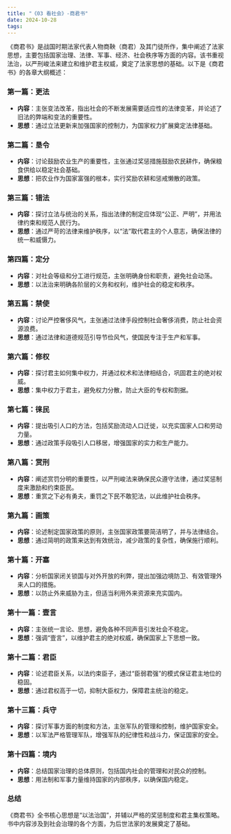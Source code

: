 ```yaml
---
title: "《03 看社会》-商君书"
date: 2024-10-28
tags: 
---
```

《商君书》是战国时期法家代表人物商鞅（商君）及其门徒所作，集中阐述了法家思想，主要包括国家治理、法律、军事、经济、社会秩序等方面的内容。该书重视法治，以严刑峻法来建立和维护君主权威，奠定了法家思想的基础。以下是《商君书》的各章大纲概述：

### 第一篇：更法

- **内容**：主张变法改革，指出社会的不断发展需要适应性的法律变革，并论述了旧法的弊端和变法的重要性。
- **思想**：通过立法更新来加强国家的控制力，为国家权力扩展奠定法律基础。

### 第二篇：垦令

- **内容**：讨论鼓励农业生产的重要性，主张通过奖惩措施鼓励农民耕作，确保粮食供给以稳定社会基础。
- **思想**：把农业作为国家富强的根本，实行奖励农耕和惩戒懒散的政策。

### 第三篇：错法

- **内容**：探讨立法与统治的关系，指出法律的制定应体现“公正、严明”，并用法律约束和规范人民行为。
- **思想**：通过严苛的法律来维护秩序，以“法”取代君主的个人意志，确保法律的统一和威慑力。

### 第四篇：定分

- **内容**：对社会等级和分工进行规范，主张明确身份和职责，避免社会动荡。
- **思想**：以法治来明确各阶层的义务和权利，维护社会的稳定和秩序。

### 第五篇：禁使

- **内容**：讨论严控奢侈风气，主张通过法律手段控制社会奢侈消费，防止社会资源浪费。
- **思想**：通过法律和道德规范引导节俭风气，使国民专注于生产和军事。

### 第六篇：修权

- **内容**：探讨君主如何集中权力，并通过权术和法律相结合，巩固君主的绝对权威。
- **思想**：集中权力于君主，避免权力分散，防止大臣的专权和割据。

### 第七篇：徕民

- **内容**：提出吸引人口的方法，包括奖励流动人口迁徙，以充实国家人口和劳动力量。
- **思想**：通过政策手段吸引人口移居，增强国家的实力和生产能力。

### 第八篇：赏刑

- **内容**：阐述赏罚分明的重要性，以严刑峻法来确保民众遵守法律，通过奖惩制度来激励和约束臣民。
- **思想**：重赏之下必有勇夫，重罚之下民不敢犯法，以此维护社会秩序。

### 第九篇：画策

- **内容**：论述制定国家政策的原则，主张国家政策要简洁明了，并与法律结合。
- **思想**：通过简明的政策来达到有效统治，减少政策的复杂性，确保施行顺利。

### 第十篇：开塞

- **内容**：分析国家闭关锁国与对外开放的利弊，提出加强边境防卫、有效管理外来人口的措施。
- **思想**：以防止外来威胁为主，但适当利用外来资源来充实国内。

### 第十一篇：壹言

- **内容**：主张统一言论、思想，避免各种不同声音引发社会不稳定。
- **思想**：强调“壹言”，以维护君主的绝对权威，确保国家上下思想一致。

### 第十二篇：君臣

- **内容**：论述君臣关系，以法约束臣子，通过“臣弱君强”的模式保证君主地位的稳固。
- **思想**：通过君权高于一切，抑制大臣权力，保障君主统治的稳定。

### 第十三篇：兵守

- **内容**：探讨军事方面的制度和方法，主张军队的管理和控制，维护国家安全。
- **思想**：以军法严格管理军队，增强军队的纪律性和战斗力，保证国家的安全。

### 第十四篇：境内

- **内容**：总结国家治理的总体原则，包括国内社会的管理和对民众的控制。
- **思想**：用法制和军事力量维持国家的内部秩序，以确保国内稳定。

### 总结

《商君书》全书核心思想是“以法治国”，并辅以严格的奖惩制度和君主集权策略。书中内容涉及到社会治理的各个方面，为后世法家的发展奠定了基础。
